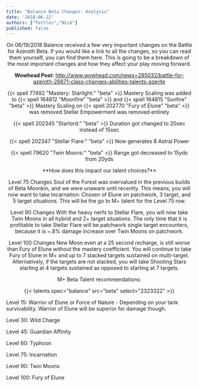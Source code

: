 ```yaml
---
title: "Balance Beta Changes: Analysis"
date: '2018-06-22'
authors: ["Tettles","Nick"]
published: false
---
```


<center>
On 06/19/2018 Balance received a few very important changes on the Battle for Azeroth Beta. 
If you would like a link to all the changes, so you can read them yourself, you can find them here. 
This is going to be a breakdown of the most important changes and how they affect your play moving forward.

**Wowhead Post:**
http://www.wowhead.com/news=285032/battle-for-azeroth-26871-class-changes-abilities-talents-azerite
</center>


<center>
{{< spell 77492 "Mastery: Starlight:" "beta" >}}
Mastery Scaling was added to {{< spell 164812 "Moonfire" "beta" >}} and {{< spell 164815 "Sunfire" "beta" >}}
Mastery Scaling on {{< spell 202770 "Fury of Elune" "beta" >}} was removed
Stellar Empowerment was removed entirely

{{< spell 202345 "Starlord:" "beta" >}}
Duration got changed to 20sec instead of 15sec

{{< spell 202347 "Stellar Flare:" "beta" >}}
Now generates 8 Astral Power

{{< spell 79620 "Twin Moons:" "beta" >}}
Range got decreased to 15yds from 20yds
</center>


<center>
**How does this impact our talent choices?**

Level 75 Changes
Soul of the Forest was overvalued in the previous builds of Beta Moonkin, and we were unaware until recently. 
This means, you will now want to take Incarnation: Chosen of Elune on patchwork, 3 target, and 5 target situations. 
This will be the go to M+ talent for the Level 75 row. 

Level 90 Changes
With the heavy nerfs to Stellar Flare, you will now take Twin Moons in all hybrid and 2+ target situations. 
The only time that it is profitable to take Stellar Flare will be patchwork single target encounters, because it is ~.8% damage increase over Twin Moons on patchwork.

Level 100 Changes
New Moon even at a 25 second recharge, is still worse than Fury of Elune without the mastery coefficient. 
You will continue to take Fury of Elune in M+ and up to 7 stacked targets sustained on multi-target. 
Alternatively, if the targets are not stacked, you will take Shooting Stars starting at 4 targets sustained as opposed to starting at 7 targets. 
</center>


<center>
M+ Beta Talent recommendations:

{{< talents spec="balance" src="beta" select="2323322" >}}
</center>


Level 15: Warrior of Elune or Force of Nature -  Depending on your tank survivability. Warrior of Elune will be superior for damage though.

Level 30: Wild Charge

Level 45: Guardian Affinity

Level 60: Typhoon

Level 75: Incarnation

Level 90: Twin Moons

Level 100: Fury of Elune
